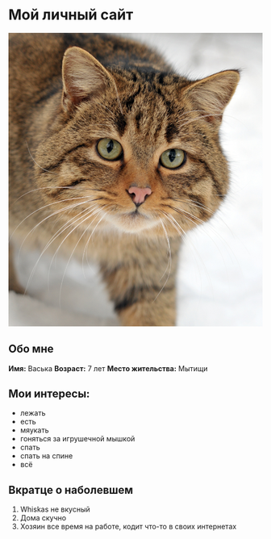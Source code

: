 # Мой личный сайт

![Моё лисьё](img/cat.jpg)

## Обо мне
**Имя:** Васька
**Возраст:** 7 лет
**Место жительства:** Мытищи

## Мои интересы:
- лежать
- есть
- мяукать
- гоняться за игрушечной мышкой
- спать
- спать на спине
- всё

## Вкратце о наболевшем
1. Whiskas не вкусный
2. Дома скучно
3. Хозяин все время на работе, кодит что-то в своих интернетах
   